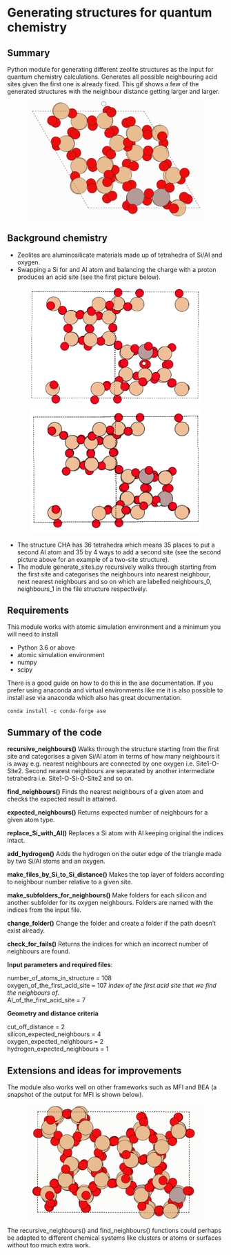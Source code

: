 # Generating structures for quantum chemistry

## Summary


Python module for generating different zeolite structures as the input for quantum chemistry calculations. Generates all possible neighbouring acid sites given the first one is already fixed. This gif shows a few of the generated structures with the neighbour distance getting larger and larger.

<p align="center">
<img src="https://github.com/ashleytsmith/Generating_structures_for_quantum_chemistry/blob/main/Images_for_GitHub/CHA_neighbours.gif" width="400" alt="movie of some of the generated structures"> 
</p>

## Background chemistry

*	Zeolites are aluminosilicate materials made up of tetrahedra of Si/Al and oxygen. 
*	Swapping a Si for and Al atom and balancing the charge with a proton produces an acid site (see the first picture below).

<p align="center">
<img src="https://github.com/ashleytsmith/Generating_structures_for_quantum_chemistry/blob/main/Images_for_GitHub/First_acid_site.png" width="400" alt="First acid site">

  
 <img src="https://github.com/ashleytsmith/Generating_structures_for_quantum_chemistry/blob/main/Images_for_GitHub/Add_next_nearest_neighbour_site.png" width="400" alt = "Illustration of two sites"> 
 
  </p>

*	The structure CHA has 36 tetrahedra which means 35 places to put a second Al atom and 35 by 4 ways to add a second site (see the second picture above for an example of a two-site structure).
*	The module generate_sites.py recursively walks through starting from the first site and categorises the neighbours into nearest neighbour, next nearest neighbours and so on which are labelled neighbours_0, neighbours_1 in the file structure respectively.

## Requirements


This module works with atomic simulation environment and a minimum you will need to install 

* Python 3.6 or above
* atomic simulation environment
* numpy
* scipy

There is a good guide on how to do this in the ase documentation. If you prefer using anaconda and virtual environments like me it is also possible to install ase via anaconda which also has great documentation.


```
conda install -c conda-forge ase
```

## Summary of the code

**recursive_neighbours()**	Walks through the structure starting from the first site and categorises a given Si/Al atom in terms of how many neighbours it is away e.g. nearest neighbours are connected by one oxygen i.e. Site1-O-Site2. Second nearest neighbours are separated by another intermediate tetrahedra i.e. Site1-O-Si-O-Site2 and so on. 

**find_neighbours()**		Finds the nearest neighbours of a given atom and checks 
the expected result is attained.

**expected_neighbours()**	Returns expected number of neighbours for a given atom type.

**replace_Si_with_Al()**	Replaces a Si atom with Al keeping original the indices intact.

**add_hydrogen()** Adds the hydrogen on the outer edge of the triangle made by two Si/Al stoms and an oxygen.


**make_files_by_Si_to_Si_distance()** Makes the top layer of folders according to neighbour number relative to a given site.

**make_subfolders_for_neighbours()**	Make folders for each silicon and another subfolder for its oxygen neighbours. Folders are named with the indices from the input file.

**change_folder()**	Change the folder and create a folder if the path doesn’t exist already.

**check_for_fails()**   Returns the indices for which an incorrect number of neighbours are found.


**Input parameters and required files**:

number_of_atoms_in_structure = 108 <br>
oxygen_of_the_first_acid_site =  107 *index of the first acid site that we find the neighbours of*. <br>
Al_of_the_first_acid_site = 7 <br>

**Geometry and distance criteria**

cut_off_distance = 2<br>
silicon_expected_neighbours = 4<br>
oxygen_expected_neighbours = 2<br>
hydrogen_expected_neighbours = 1<br>

## Extensions and ideas for improvements

The module also works well on other frameworks such as MFI and BEA (a snapshot of the output for MFI is shown below).

<p align="center">
<img src="https://github.com/ashleytsmith/Generating_structures_for_quantum_chemistry/blob/main/Images_for_GitHub/MFI_neighbours.gif" width="400" alt="movie of some of the generated structures"> 
</p>

The recursive_neighbours() and find_neighbours() functions could perhaps be adapted to different chemical systems like clusters or atoms or surfaces without too much extra work.

